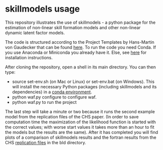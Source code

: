 skillmodels usage
=================

This repository illustrates the use of skillmodels - a python package for the estimation of non-linear skill formation models and other non-linear dynamic latent factor models.

The code is structured according to the Project Templates by Hans-Martin von Gaudecker that can be found [here](https://github.com/hmgaudecker/econ-project-templates). To run the code you need Conda. If you use Anaconda or Miniconda you already have it. Else, see [here](http://conda.pydata.org/docs/install/quick.html) for installation instructions.

After cloning the repository, open a shell in its main directory. You can then type:

* source set-env.sh (on Mac or Linux) or set-env.bat (on Windows). This will install the necessary Python packages (including skillmodels and its dependencies) in a [conda environment](http://conda.pydata.org/docs/using/envs.html).
* python waf.py configure to configure waf.
* python waf.py to run the project

The last step will take a minute or two because it runs the second example model from the replication files of the CHS paper. (In order to save computation time the maximization of the likelihood function is started with the correct values; with worse start values it takes more than an hour to fit the models but the results are the same). After it has completed you will find plots of a comparison of skillmodels results and the fortran results from the CHS [replication files](https://www.econometricsociety.org/content/supplement-estimating-technology-cognitive-and-noncognitive-skill-formation-0) in the bld directory.
